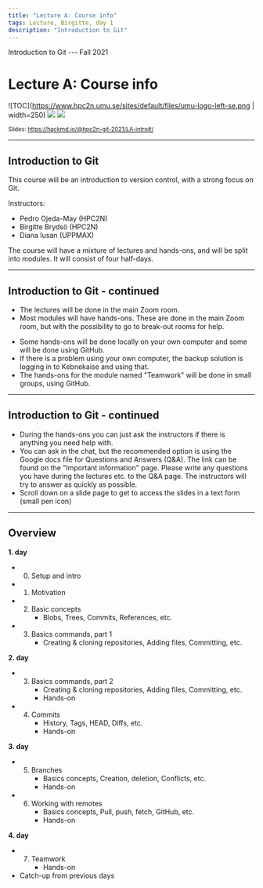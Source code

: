 ```yaml
---
title: "Lecture A: Course info"
tags: Lecture, Birgitte, day 1
description: "Introduction to Git"
---
```


Introduction to Git --- Fall 2021
# Lecture A: Course info

<!-- .slide: data-background="#ffffff" -->

<!-- Lecture material made by Birgitte Brydsö for the version of the course that was given in fall 2020. Lecture was first given by Birgitte Brydsö in fall 2020. 
Minor modifications done for the fall 2021 version of the course. -->

![TOC](https://www.hpc2n.umu.se/sites/default/files/umu-logo-left-se.png | width=250)  ![](https://www.hpc2n.umu.se/sites/default/files/hpc2n-logo-text5.png)  ![](https://www.hpc2n.umu.se/sites/default/files/images/SNIC_logo_autocrop.png)

<small>Slides: https://hackmd.io/@hpc2n-git-2021/LA-intro#/</small>

---

## Introduction to Git

<!-- .slide: style="font-size: 30px;" -->

This course will be an introduction to version control, with a strong focus on Git.

Instructors: 
<!--* Mirko Myllykoski (CS and HPC2N)-->
* Pedro Ojeda-May (HPC2N)
* Birgitte Brydsö (HPC2N)
* Diana Iusan (UPPMAX)

The course will have a mixture of lectures and hands-ons, and will be split into modules. It will consist of four half-days. 

---

## Introduction to Git - continued 

<!-- .slide: style="font-size: 30px;" -->

* The lectures will be done in the main Zoom room. 
* Most modules will have hands-ons. These are done in the main Zoom room, but with the possibility to go to break-out rooms for help.
<!--* Each break-out room will have one instructor assigned.-->
* Some hands-ons will be done locally on your own computer and some will be done using GitHub. 
* If there is a problem using your own computer, the backup solution is logging in to Kebnekaise and using that. 
* The hands-ons for the module named "Teamwork" will be done in small groups, using GitHub. 

---

## Introduction to Git - continued 

<!-- .slide: style="font-size: 30px;" -->

* During the hands-ons you can just ask the instructors if there is anything you need help with. 
* You can ask in the chat, but the recommended option is using the Google docs file for Questions and Answers (Q&A). The link can be found on the "Important information" page. Please write any questions you have during the lectures etc. to the Q&A page. The instructors will try to answer as quickly as possible. 
* Scroll down on a slide page to get to access the slides in a text form (small pen icon)


---

## Overview

<!-- .slide: style="font-size: 24px;" -->

**1. day**
* 0. Setup and intro
* 1. Motivation
* 2. Basic concepts
     - Blobs, Trees, Commits, References, etc. 
* 3. Basics commands, part 1
     - Creating & cloning repositories, Adding files, Committing, etc.

**2. day**
* 3. Basics commands, part 2
     - Creating & cloning repositories, Adding files, Committing, etc.
     - Hands-on
* 4. Commits
     - History, Tags, HEAD, Diffs, etc. 
     - Hands-on

**3. day**
* 5. Branches
     - Basics concepts, Creation, deletion, Conflicts, etc. 
     - Hands-on
* 6. Working with remotes
     - Basics concepts, Pull, push, fetch, GitHub, etc. 
     - Hands-on

**4. day**
* 7. Teamwork
     - Hands-on
* Catch-up from previous days
